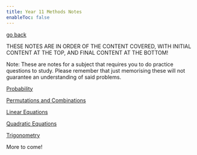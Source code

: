 ```yaml
---
title: Year 11 Methods Notes
enableToc: false
---
```


[go back](Subjects.md)

THESE NOTES ARE IN ORDER OF THE CONTENT COVERED, WITH INITIAL CONTENT AT THE TOP, AND FINAL CONTENT AT THE BOTTOM!

Note: These are notes for a subject that requires you to do practice questions to study. Please remember that just memorising these will not guarantee an understanding of said problems.


[Probability](11Methods/Probability.md)

[Permutations and Combinations](11Methods/PerCom.md)

[Linear Equations](11Methods/Lines)

[Quadratic Equations](11Methods/Quadratics.md)

[Trigonometry](11Methods/Trigonometry.md)

More to come!